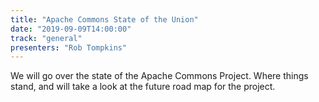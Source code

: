 ```yaml
---
title: "Apache Commons State of the Union"
date: "2019-09-09T14:00:00"
track: "general"
presenters: "Rob Tompkins"
---
```


We will go over the state of the Apache Commons Project. Where things stand, and will take a look at the future road map for the project.